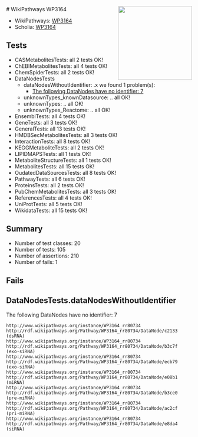 <img style="float: right; width: 200px" src="https://upload.wikimedia.org/wikipedia/commons/thumb/8/83/Wplogo_with_text_500.png/640px-Wplogo_with_text_500.png" />
# WikiPathways WP3164

* WikiPathways: [WP3164](https://new.wikipathways.org/pathways/WP3164)
* Scholia: [WP3164](https://scholia.toolforge.org/wikipathways/WP3164)
## Tests
* CASMetabolitesTests: all 2 tests OK!
* ChEBIMetabolitesTests: all 4 tests OK!
* ChemSpiderTests: all 2 tests OK!
* DataNodesTests
    * dataNodesWithoutIdentifier: .x we found 1 problem(s):
        * [The following DataNodes have no identifier: 7](#d2d32fa6)
    * unknownTypes_knownDatasource: .. all OK!
    * unknownTypes: .. all OK!
    * unknownTypes_Reactome: .. all OK!
* EnsemblTests: all 4 tests OK!
* GeneTests: all 3 tests OK!
* GeneralTests: all 13 tests OK!
* HMDBSecMetabolitesTests: all 3 tests OK!
* InteractionTests: all 8 tests OK!
* KEGGMetaboliteTests: all 2 tests OK!
* LIPIDMAPSTests: all 1 tests OK!
* MetaboliteStructureTests: all 1 tests OK!
* MetabolitesTests: all 15 tests OK!
* OudatedDataSourcesTests: all 8 tests OK!
* PathwayTests: all 6 tests OK!
* ProteinsTests: all 2 tests OK!
* PubChemMetabolitesTests: all 3 tests OK!
* ReferencesTests: all 4 tests OK!
* UniProtTests: all 5 tests OK!
* WikidataTests: all 15 tests OK!


## Summary

* Number of test classes: 20
* Number of tests: 105
* Number of assertions: 210
* Number of fails: 1

## Fails

<a name="d2d32fa6" />

## DataNodesTests.dataNodesWithoutIdentifier

The following DataNodes have no identifier: 7
```
http://www.wikipathways.org/instance/WP3164_rr80734 http://rdf.wikipathways.org/Pathway/WP3164_rr80734/DataNode/c2133 (dsRNA)
http://www.wikipathways.org/instance/WP3164_rr80734 http://rdf.wikipathways.org/Pathway/WP3164_rr80734/DataNode/b3c7f (exo-siRNA)
http://www.wikipathways.org/instance/WP3164_rr80734 http://rdf.wikipathways.org/Pathway/WP3164_rr80734/DataNode/ecb79 (exo-siRNA)
http://www.wikipathways.org/instance/WP3164_rr80734 http://rdf.wikipathways.org/Pathway/WP3164_rr80734/DataNode/e08b1 (miRNA)
http://www.wikipathways.org/instance/WP3164_rr80734 http://rdf.wikipathways.org/Pathway/WP3164_rr80734/DataNode/b3ce0 (pre-miRNA)
http://www.wikipathways.org/instance/WP3164_rr80734 http://rdf.wikipathways.org/Pathway/WP3164_rr80734/DataNode/ac2cf (pri-miRNA)
http://www.wikipathways.org/instance/WP3164_rr80734 http://rdf.wikipathways.org/Pathway/WP3164_rr80734/DataNode/e8da4 (siRNA)
```

